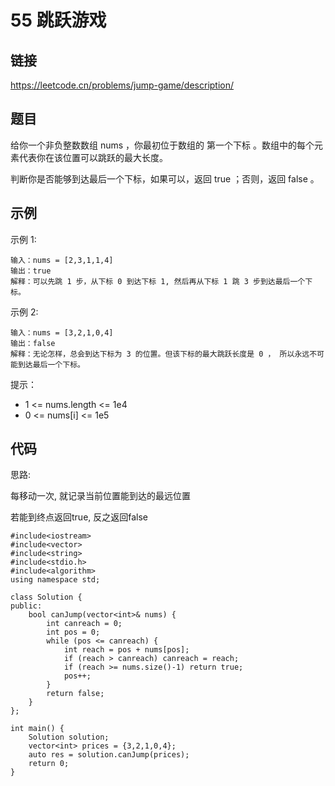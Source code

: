 # 55 跳跃游戏
## 链接
https://leetcode.cn/problems/jump-game/description/

## 题目 
给你一个非负整数数组 nums ，你最初位于数组的 第一个下标 。数组中的每个元素代表你在该位置可以跳跃的最大长度。

判断你是否能够到达最后一个下标，如果可以，返回 true ；否则，返回 false 。

## 示例
示例 1:
```
输入：nums = [2,3,1,1,4]
输出：true
解释：可以先跳 1 步，从下标 0 到达下标 1, 然后再从下标 1 跳 3 步到达最后一个下标。
```
示例 2:
```
输入：nums = [3,2,1,0,4]
输出：false
解释：无论怎样，总会到达下标为 3 的位置。但该下标的最大跳跃长度是 0 ， 所以永远不可能到达最后一个下标。
```

提示：

- 1 <= nums.length <= 1e4
- 0 <= nums[i] <= 1e5

## 代码
思路:

每移动一次, 就记录当前位置能到达的最远位置

若能到终点返回true, 反之返回false

```
#include<iostream>
#include<vector>
#include<string>
#include<stdio.h>
#include<algorithm>
using namespace std;

class Solution {
public:
    bool canJump(vector<int>& nums) {
        int canreach = 0;
        int pos = 0;
        while (pos <= canreach) {
            int reach = pos + nums[pos];
            if (reach > canreach) canreach = reach;
            if (reach >= nums.size()-1) return true;
            pos++;
        }
        return false;
    }
};

int main() {
    Solution solution;
    vector<int> prices = {3,2,1,0,4};
    auto res = solution.canJump(prices);
    return 0;
}
```